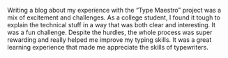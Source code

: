 Writing a blog about my experience with the “Type Maestro” project was a mix of excitement and challenges. As a college student, I found it tough to explain the technical stuff in a way that was both clear and interesting. It was a fun challenge. Despite the hurdles, the whole process was super rewarding and really helped me improve my typing skills. It was a great learning experience that made me appreciate the skills of typewriters.